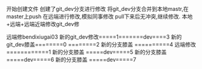 开始创建文件
创建了git_dev分支进行修改
将git_dev分支合并到本地mastr,在master上push
在远端进行修改,模拟同事修改
pull下来后无冲突,继续修改.
本地+远端+远端近端修改git_dev修

远端修bendixiugai03
新的git_dev修改=====1=======dev====3
新的git_dev膝盖========0 ========2
新的分支膝盖 ==========4
远端修改============1 新的分支膝盖 =====dev=====5
新的分支膝盖 =====dev=====6
新的分支膝盖 =====dev=====7






